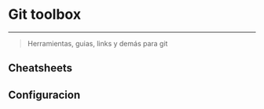 # Git toolbox
---
> Herramientas, guias, links y demás para git
## Cheatsheets


## Configuracion


